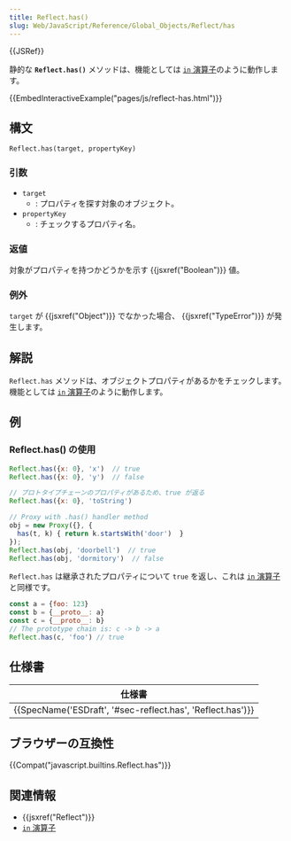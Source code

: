 ```yaml
---
title: Reflect.has()
slug: Web/JavaScript/Reference/Global_Objects/Reflect/has
---
```

{{JSRef}}

静的な **`Reflect.has()`** メソッドは、機能としては [`in` 演算子](/ja/docs/Web/JavaScript/Reference/Operators/in)のように動作します。

{{EmbedInteractiveExample("pages/js/reflect-has.html")}}

## 構文

```
Reflect.has(target, propertyKey)
```

### 引数

- `target`
  - : プロパティを探す対象のオブジェクト。
- `propertyKey`
  - : チェックするプロパティ名。

### 返値

対象がプロパティを持つかどうかを示す {{jsxref("Boolean")}} 値。

### 例外

`target` が {{jsxref("Object")}} でなかった場合、 {{jsxref("TypeError")}} が発生します。

## 解説

`Reflect.has` メソッドは、オブジェクトプロパティがあるかをチェックします。機能としては [`in` 演算子](/ja/docs/Web/JavaScript/Reference/Operators/in)のように動作します。

## 例

### Reflect.has() の使用

```js
Reflect.has({x: 0}, 'x')  // true
Reflect.has({x: 0}, 'y')  // false

// プロトタイプチェーンのプロパティがあるため、true が返る
Reflect.has({x: 0}, 'toString')

// Proxy with .has() handler method
obj = new Proxy({}, {
  has(t, k) { return k.startsWith('door')  }
});
Reflect.has(obj, 'doorbell')  // true
Reflect.has(obj, 'dormitory')  // false
```

`Reflect.has` は継承されたプロパティについて `true` を返し、これは [`in` 演算子](/ja/docs/Web/JavaScript/Reference/Operators/in)と同様です。

```js
const a = {foo: 123}
const b = {__proto__: a}
const c = {__proto__: b}
// The prototype chain is: c -> b -> a
Reflect.has(c, 'foo') // true
```

## 仕様書

| 仕様書                                                                       |
| ---------------------------------------------------------------------------- |
| {{SpecName('ESDraft', '#sec-reflect.has', 'Reflect.has')}} |

## ブラウザーの互換性

{{Compat("javascript.builtins.Reflect.has")}}

## 関連情報

- {{jsxref("Reflect")}}
- [`in` 演算子](/ja/docs/Web/JavaScript/Reference/Operators/in)
